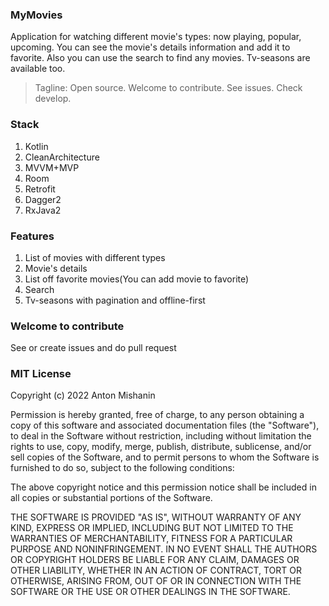### MyMovies

Application for watching different movie's types: now playing, popular, upcoming. 
You can see the movie's details information and add it to favorite. Also you can use the search to find any movies.
Tv-seasons are available too.

 > Tagline: Open source. Welcome to contribute. See issues. Check develop.
### Stack
1. Kotlin
2. CleanArchitecture
3. MVVM+MVP
4. Room
5. Retrofit
6. Dagger2
7. RxJava2

### Features
1. List of movies with different types
2. Movie's details
3. List off favorite movies(You can add movie to favorite)
4. Search
5. Tv-seasons with pagination and offline-first

### Welcome to contribute

See or create issues and do pull request

### MIT License

Copyright (c) 2022 Anton Mishanin

Permission is hereby granted, free of charge, to any person obtaining a copy
of this software and associated documentation files (the "Software"), to deal
in the Software without restriction, including without limitation the rights
to use, copy, modify, merge, publish, distribute, sublicense, and/or sell
copies of the Software, and to permit persons to whom the Software is
furnished to do so, subject to the following conditions:

The above copyright notice and this permission notice shall be included in all
copies or substantial portions of the Software.

THE SOFTWARE IS PROVIDED "AS IS", WITHOUT WARRANTY OF ANY KIND, EXPRESS OR
IMPLIED, INCLUDING BUT NOT LIMITED TO THE WARRANTIES OF MERCHANTABILITY,
FITNESS FOR A PARTICULAR PURPOSE AND NONINFRINGEMENT. IN NO EVENT SHALL THE
AUTHORS OR COPYRIGHT HOLDERS BE LIABLE FOR ANY CLAIM, DAMAGES OR OTHER
LIABILITY, WHETHER IN AN ACTION OF CONTRACT, TORT OR OTHERWISE, ARISING FROM,
OUT OF OR IN CONNECTION WITH THE SOFTWARE OR THE USE OR OTHER DEALINGS IN THE
SOFTWARE.
